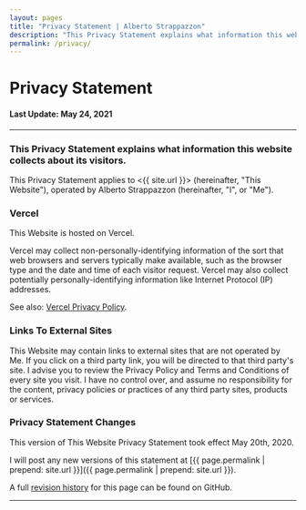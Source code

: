 ```yaml
---
layout: pages
title: "Privacy Statement | Alberto Strappazzon"
description: "This Privacy Statement explains what information this website collects about its visitors."
permalink: /privacy/
---
```


<div class="title">
  <h1 id="">Privacy Statement</h1>
  <h4 id="">Last Update: May 24, 2021</h4>
</div>

---

### This Privacy Statement explains what information this website collects about its visitors.

This Privacy Statement applies to <{{ site.url }}> (hereinafter, "This Website"), operated by Alberto Strappazzon (hereinafter, "I", or "Me").

### Vercel

This Website is hosted on Vercel.

Vercel may collect non-personally-identifying information of the sort that web browsers and servers typically make available, such as the browser type and the date and time of each visitor request.
Vercel may also collect potentially personally-identifying information like Internet Protocol (IP) addresses.

See also: [Vercel Privacy Policy](https://vercel.com/legal/privacy-policy "Vercel Privacy Policy").

### Links To External Sites

This Website may contain links to external sites that are not operated by Me. If you click on a third party link, you will be directed to that third party's site.
I advise you to review the Privacy Policy and Terms and Conditions of every site you visit.
I have no control over, and assume no responsibility for the content, privacy policies or practices of any third party sites, products or services.

### Privacy Statement Changes

This version of This Website Privacy Statement took effect May 20th, 2020.

I will post any new versions of this statement at [{{ page.permalink | prepend: site.url }}]({{ page.permalink | prepend: site.url }}).

A full [revision history](https://github.com/Strappazzon/www/commits/master/pages/privacy.md "Revision History") for this page can be found on GitHub.

---
